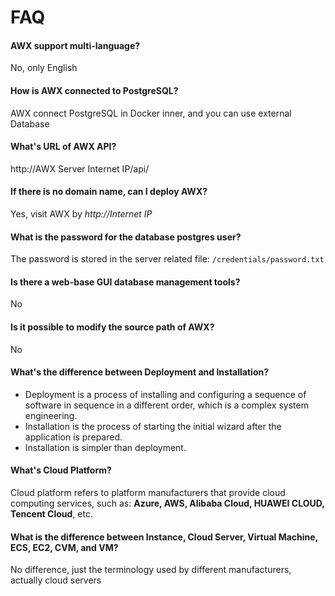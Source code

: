 # FAQ

#### AWX support multi-language?

No, only English

#### How is AWX connected to PostgreSQL?

AWX connect PostgreSQL in Docker inner, and you can use external Database

#### What's URL of AWX API?

http://AWX Server Internet IP/api/

#### If there is no domain name, can I deploy AWX?

Yes, visit AWX by *http://Internet IP*

#### What is the password for the database postgres user?

The password is stored in the server related file: `/credentials/password.txt`

#### Is there a web-base GUI database management tools?

No

#### Is it possible to modify the source path of AWX?

No

#### What's the difference between Deployment and Installation?

- Deployment is a process of installing and configuring a sequence of software in sequence in a different order, which is a complex system engineering.  
- Installation is the process of starting the initial wizard after the application is prepared.  
- Installation is simpler than deployment. 

#### What's Cloud Platform?

Cloud platform refers to platform manufacturers that provide cloud computing services, such as: **Azure, AWS, Alibaba Cloud, HUAWEI CLOUD, Tencent Cloud**, etc.

#### What is the difference between Instance, Cloud Server, Virtual Machine, ECS, EC2, CVM, and VM?

No difference, just the terminology used by different manufacturers, actually cloud servers